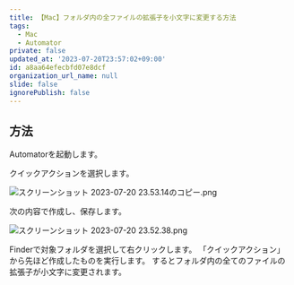 ```yaml
---
title: 【Mac】フォルダ内の全ファイルの拡張子を小文字に変更する方法
tags:
  - Mac
  - Automator
private: false
updated_at: '2023-07-20T23:57:02+09:00'
id: a8aa64efecbfd07e8dcf
organization_url_name: null
slide: false
ignorePublish: false
---
```

## 方法

Automatorを起動します。

クイックアクションを選択します。

![スクリーンショット 2023-07-20 23.53.14のコピー.png](https://qiita-image-store.s3.ap-northeast-1.amazonaws.com/0/2342443/88750fd6-0194-c36d-8623-eb8f9b9fc2cd.png)

次の内容で作成し、保存します。

![スクリーンショット 2023-07-20 23.52.38.png](https://qiita-image-store.s3.ap-northeast-1.amazonaws.com/0/2342443/cddf0d31-bb4b-2c3e-d7c5-ed6f3ccac9d2.png)

Finderで対象フォルダを選択して右クリックします。
「クイックアクション」から先ほど作成したものを実行します。
するとフォルダ内の全てのファイルの拡張子が小文字に変更されます。
